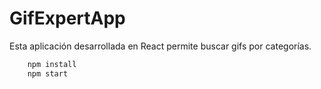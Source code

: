 # GifExpertApp

Esta aplicación desarrollada en React permite buscar gifs por categorías.

````bash
    npm install
    npm start
````